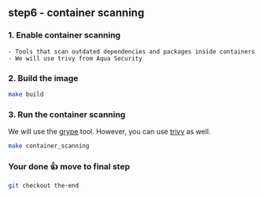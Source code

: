 ## step6 - container scanning

### 1. Enable container scanning
```
- Tools that scan outdated dependencies and packages inside containers
- We will use trivy from Aqua Security
```

### 2. Build the image
```bash
make build
```

### 3. Run the container scanning
We will use the [grype](https://github.com/anchore/grype) tool. 
However, you can use [trivy](https://github.com/aquasecurity/trivy) as well.
```bash
make container_scanning
```

### Your done 👍 move to final step
```bash
git checkout the-end
```
